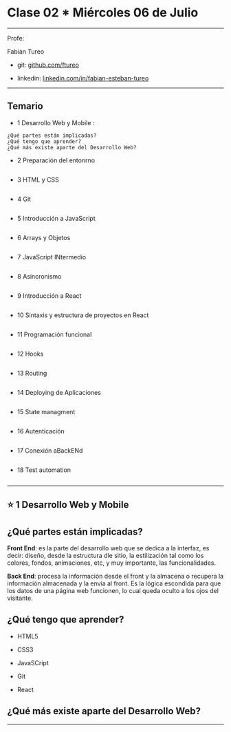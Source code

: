 # Clase 02 * Miércoles 06 de Julio

---

Profe: 

Fabian Tureo 

- git: [github.com/ftureo](https://github.com/ftureo)

- linkedin: [linkedin.com/in/fabian-esteban-tureo](https://linkedin.com/in/fabian-esteban-tureo)

---

## Temario

- 1 Desarrollo Web y Mobile :
```
¿Qué partes están implicadas?
¿Qué tengo que aprender?
¿Qué más existe aparte del Desarrollo Web?
```

- 2 Preparación del entonrno
```
```

- 3 HTML y CSS
```
```

- 4 Git
```
```

- 5 Introducción a JavaScript
```
```

- 6 Arrays y Objetos
```
```

- 7 JavaScript INtermedio
```
```

- 8 Asincronismo
```
```

- 9 Introducción a React
```
```

- 10 Sintaxis y estructura de proyectos en React
```
```

- 11 Programación funcional
```
```

- 12 Hooks
```
```

- 13 Routing
```
```

- 14 Deploying de Aplicaciones
```
```

- 15 State managment
```
```

- 16 Autenticación
```
```

- 17 Conexión aBackENd
```
```

- 18 Test automation
```
```

---

## :star:  1 Desarrollo Web y Mobile 

## ¿Qué partes están implicadas?

**Front End**: es la parte del desarrollo web que se dedica a la interfaz, es decir: diseño, desde la estructura dle sitio, la estilización tal como los colores, fondos, animaciones, etc, y muy importante, las funcionalidades.

**Back End**: procesa la información desde el front y la almacena o recupera la información almacenada y la envía al front. Es la lógica escondida para que los datos de una página web funcionen, lo cual queda oculto a los ojos del visitante.

## ¿Qué tengo que aprender?

- HTML5

- CSS3

- JavaSCript

- Git

- React


## ¿Qué más existe aparte del Desarrollo Web?


---
